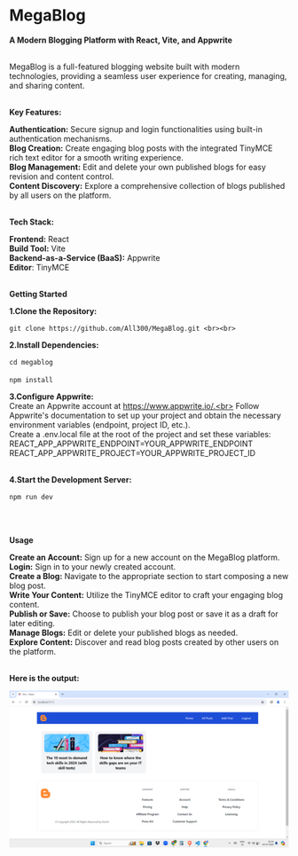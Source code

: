 # MegaBlog

**A Modern Blogging Platform with React, Vite, and Appwrite** <br><br>

MegaBlog is a full-featured blogging website built with modern technologies, providing a seamless user experience for creating, managing, and sharing content.<br><br>

**Key Features:**<br>

**Authentication:** Secure signup and login functionalities using built-in authentication mechanisms.<br>
**Blog Creation:** Create engaging blog posts with the integrated TinyMCE rich text editor for a smooth writing experience.<br>
**Blog Management:** Edit and delete your own published blogs for easy revision and content control.<br>
**Content Discovery:** Explore a comprehensive collection of blogs published by all users on the platform.<br><br>

**Tech Stack:**<br>

**Frontend:** React<br>
**Build Tool:** Vite<br>
**Backend-as-a-Service (BaaS):** Appwrite<br>
**Editor**: TinyMCE<br><br>

**Getting Started**<br>

**1.Clone the Repository:**<br>

    git clone https://github.com/All300/MegaBlog.git <br><br>

**2.Install Dependencies:**<br>

    cd megablog

    npm install

**3.Configure Appwrite:**<br>
Create an Appwrite account at https://www.appwrite.io/.<br>
Follow Appwrite's documentation to set up your project and obtain the necessary environment variables (endpoint, project ID, etc.).<br>
Create a .env.local file at the root of the project and set these variables:<br>
    REACT_APP_APPWRITE_ENDPOINT=YOUR_APPWRITE_ENDPOINT
    REACT_APP_APPWRITE_PROJECT=YOUR_APPWRITE_PROJECT_ID
<br><br>

**4.Start the Development Server:**<br>

    npm run dev
<br><br>

**Usage**<br>

**Create an Account:** Sign up for a new account on the MegaBlog platform.<br>
**Login:** Sign in to your newly created account.<br>
**Create a Blog:** Navigate to the appropriate section to start composing a new blog post.<br>
**Write Your Content:** Utilize the TinyMCE editor to craft your engaging blog content.<br>
**Publish or Save:** Choose to publish your blog post or save it as a draft for later editing.<br>
**Manage Blogs:** Edit or delete your published blogs as needed.<br>
**Explore Content:** Discover and read blog posts created by other users on the platform.<br><br>

**Here is the output:**<br>

![Website Image](./src/assets/output.png)
